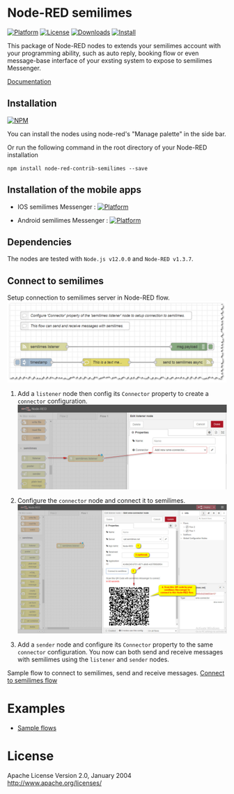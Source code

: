 # Node-RED semilimes
[![Platform](https://img.shields.io/badge/platform-Node--RED-red)](https://nodered.org)   [![License](https://img.shields.io/badge/license-Apache--License-lightgrey)](http://www.apache.org/licenses/LICENSE-2.0) [![Downloads](https://img.shields.io/badge/download-github-purple)](https://github.com/semimob/node-red-connector) [![Install](https://img.shields.io/badge/Install-NPM-blue)](https://www.npmjs.com/package/node-red-contrib-semilimes)

This package of Node-RED nodes to extends your semilimes account with your programming ability, such as auto reply, booking flow or even message-base interface of your exsting system to expose to semilimes Messenger.

[Documentation](readme.md)

## Installation
[![NPM](https://nodei.co/npm/node-red-contrib-semilimes.png?downloads=true)](https://nodei.co/npm/node-red-contrib-semilimes/)

You can install the nodes using node-red's "Manage palette" in the side bar.

Or run the following command in the root directory of your Node-RED installation

    npm install node-red-contrib-semilimes --save

## Installation of the mobile apps
- IOS semilimes Messenger : [![Platform](https://img.shields.io/badge/Apple%20IOS-semilimes%20Messenger-blue.svg)](https://apps.apple.com/us/app/semilimes-mesh/id1536363738?l=en)  

- Android semilimes Messenger : [![Platform](https://img.shields.io/badge/Google--Play-semilimes%20Messenger-darkgreen.svg)](https://play.google.com/store/apps/details?id=net.semilimes.messenger&hl=en&gl=US)  

## Dependencies
The nodes are tested with `Node.js v12.0.0` and `Node-RED v1.3.7`.

## Connect to semilimes
Setup connection to semilimes server in Node-RED flow.
![Connect to semilimes flow](resources/images/connect_to_semilimes_flow.png)

1. Add a `listener` node then config its `Connector` property to create a `connector` configuration.
![Property editor of listener node](resources/images/add_listener_node.jpg)

2. Configure the `connector` node and connect it to semilimes.
![Config connector node](resources/images/connect_to_semilimes.jpg)

3. Add a `sender` node and configure its `Connector` property to the same `connector` configuration.
You now can both send and receive messages with semilimes using the `listener` and `sender` nodes.

Sample flow to connect to semilimes, send and receive messages.
[Connect to semilimes flow](examples/connect%20to%20semilimes%20flow.json)

# Examples
- [Sample flows](examples/)

# License
Apache License
Version 2.0, January 2004
http://www.apache.org/licenses/
